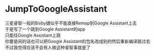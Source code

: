 # JumpToGoogleAssistant
三星睿智一般的Bixby键似乎不能直接Remap到Google Assistant上去<br> 
于是写了一个跳到Google Assistant的app<br>
只能往Google Assistant上跳<br>
你要是闲的话也可以把Google Assistant的包名改成别的然后重新编译跳过去<br>
不过我觉得应该不会有人做这种睿智事就是了
